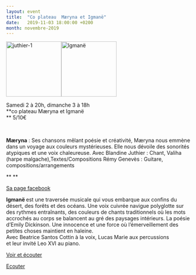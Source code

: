```yaml
---
layout: event
title:  "Co plateau  Mæryna et Igmanë"
date:   2019-11-03 18:00:00 +0200
month: novembre-2019
---
```

[<img class=" size-thumbnail wp-image-7050 alignleft" src="http://localhost/wpagendarts/wp-content/uploads/2019/10/juthier-1.jpg?w=150" alt="juthier-1" width="150" height="150" srcset="http://localhost/wpagendarts/wp-content/uploads/2019/10/juthier-1.jpg 765w, http://localhost/wpagendarts/wp-content/uploads/2019/10/juthier-1-300x300.jpg 300w, http://localhost/wpagendarts/wp-content/uploads/2019/10/juthier-1-150x150.jpg 150w" sizes="(max-width: 150px) 100vw, 150px" /><img class=" size-thumbnail wp-image-7051 alignleft" src="http://localhost/wpagendarts/wp-content/uploads/2019/10/lgmanc3ab.jpg?w=150" alt="lgmanë" width="150" height="150" srcset="http://localhost/wpagendarts/wp-content/uploads/2019/10/lgmanc3ab.jpg 2357w, http://localhost/wpagendarts/wp-content/uploads/2019/10/lgmanc3ab-300x300.jpg 300w, http://localhost/wpagendarts/wp-content/uploads/2019/10/lgmanc3ab-1024x1024.jpg 1024w, http://localhost/wpagendarts/wp-content/uploads/2019/10/lgmanc3ab-150x150.jpg 150w, http://localhost/wpagendarts/wp-content/uploads/2019/10/lgmanc3ab-768x768.jpg 768w, http://localhost/wpagendarts/wp-content/uploads/2019/10/lgmanc3ab-1536x1536.jpg 1536w, http://localhost/wpagendarts/wp-content/uploads/2019/10/lgmanc3ab-2048x2048.jpg 2048w, http://localhost/wpagendarts/wp-content/uploads/2019/10/lgmanc3ab-1200x1200.jpg 1200w, http://localhost/wpagendarts/wp-content/uploads/2019/10/lgmanc3ab-1980x1980.jpg 1980w" sizes="(max-width: 150px) 100vw, 150px" />](http://localhost/wpagendarts/wp-content/uploads/2019/06/marina-igmac3a9.jpg)

Samedi 2 à 20h, dimanche 3 à 18h  
**co plateau Mæryna et Igmanë  
** 5/10€

&nbsp;

**Mæryna** : Ses chansons mêlant poésie et créativité, Mæryna nous emmène dans un voyage aux couleurs mystérieuses. Elle nous dévoile des sonorités atypiques et une voix chaleureuse. Avec Blandine Juthier : Chant, Valiha (harpe malgache),Textes/Compositions Rémy Genevès : Guitare, compositions/arrangements

** **



[Sa page facebook](https://www.facebook.com/blanmarina/)

<div>
  <b>Igmanë </b>est une traversée musicale qui vous embarque aux confins du désert, des forêts et des océans. Une voix cuivrée navigue polyglotte sur des rythmes entraînants, des couleurs de chants traditionnels où les mots accrochés au corps se balancent au gré des paysages intérieurs. La poésie d’Emily Dickinson. Une innocence et une force où l’émerveillement des petites choses maintient en haleine.
</div>

<div>
  Avec Beatrice Santos Cottin à la voix, Lucas Marie aux percussions
</div>

<div>
  et leur invité Leo XVI au piano.
</div>

[Voir et écouter](https://vimeo.com/269654708)

[Ecouter](https://soundcloud.com/user-995819352/johnny)

&nbsp;